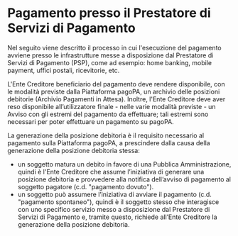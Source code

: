 Pagamento presso il Prestatore di Servizi di Pagamento
======================================================

Nel seguito viene descritto il processo in cui l'esecuzione del pagamento avviene presso le infrastrutture messe a disposizione dal Prestatore di Servizi di Pagamento (PSP), come ad esempio: home banking, mobile payment, uffici postali, ricevitorie, etc.

L'Ente Creditore beneficiario del pagamento deve rendere disponibile, con le modalità previste dalla Piattaforma pagoPA, un archivio delle posizioni debitorie (Archivio Pagamenti in Attesa). Inoltre, l'Ente Creditore deve aver reso disponibile all’utilizzatore finale - nelle varie modalità previste - un Avviso con gli estremi del pagamento da effettuare; tali estremi sono necessari per poter effettuare un pagamento su pagoPA.

La generazione della posizione debitoria è il requisito necessario al pagamento sulla Piattaforma pagoPA, a prescindere dalla causa della generazione della posizione debitoria stessa:

* un soggetto matura un debito in favore di una Pubblica Amministrazione, quindi è l'Ente Creditore che assume l’iniziativa di generare una posizione debitoria e provvedere alla notifica dell’avviso di pagamento al soggetto pagatore (c.d. "pagamento dovuto").
* un soggetto può assumere l’iniziativa di avviare il pagamento (c.d. "pagamento spontaneo"), quindi è il soggetto stesso che interagisce con uno specifico servizio messo a disposizione dal Prestatore di Servizi di Pagamento e, tramite questo, richiede all’Ente Creditore la generazione della posizione debitoria.
